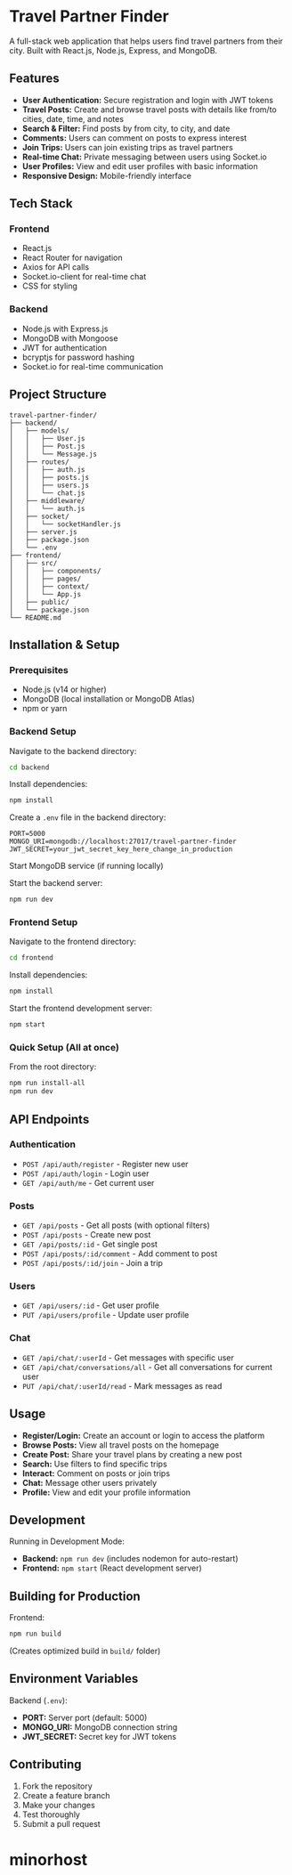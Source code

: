 # Travel Partner Finder

A full-stack web application that helps users find travel partners from their city. Built with React.js, Node.js, Express, and MongoDB.

## Features
- **User Authentication:** Secure registration and login with JWT tokens
- **Travel Posts:** Create and browse travel posts with details like from/to cities, date, time, and notes
- **Search & Filter:** Find posts by from city, to city, and date
- **Comments:** Users can comment on posts to express interest
- **Join Trips:** Users can join existing trips as travel partners
- **Real-time Chat:** Private messaging between users using Socket.io
- **User Profiles:** View and edit user profiles with basic information
- **Responsive Design:** Mobile-friendly interface

## Tech Stack
### Frontend
- React.js
- React Router for navigation
- Axios for API calls
- Socket.io-client for real-time chat
- CSS for styling

### Backend
- Node.js with Express.js
- MongoDB with Mongoose
- JWT for authentication
- bcryptjs for password hashing
- Socket.io for real-time communication

## Project Structure
```
travel-partner-finder/
├── backend/
│   ├── models/
│   │   ├── User.js
│   │   ├── Post.js
│   │   └── Message.js
│   ├── routes/
│   │   ├── auth.js
│   │   ├── posts.js
│   │   ├── users.js
│   │   └── chat.js
│   ├── middleware/
│   │   └── auth.js
│   ├── socket/
│   │   └── socketHandler.js
│   ├── server.js
│   ├── package.json
│   └── .env
├── frontend/
│   ├── src/
│   │   ├── components/
│   │   ├── pages/
│   │   ├── context/
│   │   └── App.js
│   ├── public/
│   └── package.json
└── README.md
```

## Installation & Setup

### Prerequisites
- Node.js (v14 or higher)
- MongoDB (local installation or MongoDB Atlas)
- npm or yarn

### Backend Setup
Navigate to the backend directory:
```bash
cd backend
```

Install dependencies:
```bash
npm install
```

Create a `.env` file in the backend directory:
```
PORT=5000
MONGO_URI=mongodb://localhost:27017/travel-partner-finder
JWT_SECRET=your_jwt_secret_key_here_change_in_production
```

Start MongoDB service (if running locally)

Start the backend server:
```bash
npm run dev
```

### Frontend Setup
Navigate to the frontend directory:
```bash
cd frontend
```

Install dependencies:
```bash
npm install
```

Start the frontend development server:
```bash
npm start
```

### Quick Setup (All at once)
From the root directory:
```bash
npm run install-all
npm run dev
```

## API Endpoints

### Authentication
- `POST /api/auth/register` - Register new user
- `POST /api/auth/login` - Login user
- `GET /api/auth/me` - Get current user

### Posts
- `GET /api/posts` - Get all posts (with optional filters)
- `POST /api/posts` - Create new post
- `GET /api/posts/:id` - Get single post
- `POST /api/posts/:id/comment` - Add comment to post
- `POST /api/posts/:id/join` - Join a trip

### Users
- `GET /api/users/:id` - Get user profile
- `PUT /api/users/profile` - Update user profile

### Chat
- `GET /api/chat/:userId` - Get messages with specific user
- `GET /api/chat/conversations/all` - Get all conversations for current user
- `PUT /api/chat/:userId/read` - Mark messages as read

## Usage
- **Register/Login:** Create an account or login to access the platform
- **Browse Posts:** View all travel posts on the homepage
- **Create Post:** Share your travel plans by creating a new post
- **Search:** Use filters to find specific trips
- **Interact:** Comment on posts or join trips
- **Chat:** Message other users privately
- **Profile:** View and edit your profile information

## Development
Running in Development Mode:
- **Backend:** `npm run dev` (includes nodemon for auto-restart)
- **Frontend:** `npm start` (React development server)

## Building for Production
Frontend:
```bash
npm run build
```
(Creates optimized build in `build/` folder)

## Environment Variables
Backend (`.env`):
- **PORT:** Server port (default: 5000)
- **MONGO_URI:** MongoDB connection string
- **JWT_SECRET:** Secret key for JWT tokens

## Contributing
1. Fork the repository
2. Create a feature branch
3. Make your changes
4. Test thoroughly
5. Submit a pull request
# minorhost
